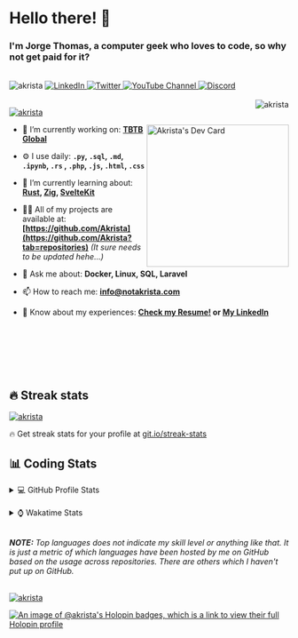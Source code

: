 # Hello there! 👋

### I'm Jorge Thomas, a computer geek who loves to code, so why not get paid for it?

</br>

<div align="left">
<img src="https://komarev.com/ghpvc/?username=akrista&label=Profile%20views&color=0e75b6&style=flat" alt="akrista" />
  <a href="https://www.linkedin.com/in/akrista/">
    <img
      src="https://img.shields.io/static/v1?logo=linkedin&style=flat&color=0072b1&label=LinkedIn&message=%E2%9B%B3"
      alt="LinkedIn"
    />
  </a>
  <a href="https://twitter.com/akristax">
    <img
      src="https://img.shields.io/badge/follow-%40akristax-1DA1F2?logo=twitter&style=flat&label=Twitter&color=0072b1&logoColor=ffffff"
      alt="Twitter"
    />
  </a>
    <a href="https://www.youtube.com/channel/UCXJa_ZGSEtalwFNbsupmjtg">
<img alt="YouTube Channel" src="https://img.shields.io/youtube/channel/subscribers/UCXJa_ZGSEtalwFNbsupmjtg?style=flat&color=0072b1&logoColor=ffffff&logo=youtube&label=Youtube">
  </a>
      <a href="https://discordapp.com/users/Akrista#1410">
<img alt="Discord" src="https://img.shields.io/discord/354241190947717120?style=flat&color=0072b1&logoColor=ffffff&logo=discord&label=Discord">
  </a>
<!--   <a href="https://www.threads.net/@notakrista"> -->
<!--     <img src="https://thread-count.vercel.app/thread-count/notakrista" alt="Akrista's Threads Account"> -->
<!-- </a> -->
  </br>
  </br>
  <a href="https://discordapp.com/users/Akrista#1410">
  <img align="right" src="https://lanyard.cnrad.dev/api/130525871277735937" alt="akrista" />
  </a>

  <p align="left">
  <a href="https://github.com/ryo-ma/github-profile-trophy">
  <img src="https://github-profile-trophy.vercel.app/?username=akrista&theme=gruvbox&no-bg=true&row=2&column=3&no-frame=true" alt="akrista" />
  </a>
  </p>

<!--   <a href="https://github.com/kittinan/spotify-github-profile" target="_blank"> -->
<!-- <img -->
<!--       width="256" -->
<!--       align="right" -->
<!--       src="https://spotify-github-profile.vercel.app/api/view?uid=21ca7hmfvx4lpeb37y7fs2vpq&cover_image=true&theme=default&show_offline=false&background_color=121212&interchange=false" -->
<!--       alt="Akrista's Spotify" -->
<!--     /> -->
<!-- </a> -->

<a href="https://app.daily.dev/akrista"><img src="https://api.daily.dev/devcards/v2/nQnOqdJn5BJngPoIsO4MP.png?type=default&r=hj6" width="256" align="right" alt="Akrista's Dev Card"/></a>

- 🔭 I’m currently working on: **[TBTB Global](https://tbtb.global/)**

- ⚙️ I use daily: **`.py`, `.sql`, `.md`, `.ipynb`, `.rs` , `.php`, `.js`, `.html`, `.css`**

- 🌱 I’m currently learning about: **[Rust](https://github.com/rust-lang/rust), [Zig](https://github.com/ziglang/zig), [SvelteKit](https://kit.svelte.dev/)**

- 👨‍💻 All of my projects are available at: **[https://github.com/Akrista](https://github.com/Akrista?tab=repositories)** _(It sure needs to be updated hehe...)_

- 💬 Ask me about: **Docker, Linux, SQL, Laravel**

- 📫 How to reach me: **info@notakrista.com**

- 📄 Know about my experiences: **[Check my Resume!](https://drive.google.com/file/d/1bDduXngJVVVsnUU1-Z36JSxIotYRIbOf/view?usp=drive_link) or [My LinkedIn](https://linkedin.com/in/akrista/)**

</br>
</br>
</br>
</br>
</br>

## 🔥 Streak stats

<a href="https://github.com/DenverCoder1/github-readme-streak-stats">
<img src="https://github-readme-streak-stats.herokuapp.com/?user=akrista&theme=gruvbox" alt="akrista" />
</a>

<p>🔥 Get streak stats for your profile at <a href="https://git.io/streak-stats">git.io/streak-stats</a></p>

## 📊 Coding Stats

<details>
<summary>💻 GitHub Profile Stats</summary>

</br>

<a href="https://github.com/anuraghazra/github-readme-stats">
<img src="https://github-readme-stats.vercel.app/api?username=akrista&show_icons=true&locale=en&theme=gruvbox" alt="Akrista's Github Stats" />
</a>

<a href="https://github.com/anuraghazra/github-readme-stats">
<img src="https://github-readme-stats.vercel.app/api/top-langs/?username=akrista&show_icons=true&locale=en&theme=gruvbox&layout=compact" alt="Most Used Languages" />
</a>

</details>

</br>

<details>
<summary>⌚ Wakatime Stats</summary>

</br>

<a href="https://github.com/anuraghazra/github-readme-stats">
<img src="https://github-readme-stats.vercel.app/api/wakatime?username=akrista&show_icons=true&locale=en&layout=compact&theme=gruvbox" alt="akrista" />
</a>

</br>

<!--START_SECTION:waka-->
![Code Time](http://img.shields.io/badge/Code%20Time-7%2C732%20hrs%2031%20mins-blue)

![Lines of code](https://img.shields.io/badge/From%20Hello%20World%20I%27ve%20Written-31.6%20million%20lines%20of%20code-blue)

**🐱 My GitHub Data** 

> 📦 465.8 kB Used in GitHub's Storage 
 > 
> 🏆 7 Contributions in the Year 2025
 > 
> 💼 Opted to Hire
 > 
> 📜 103 Public Repositories 
 > 
> 🔑 36 Private Repositories 
 > 
**I'm an Early 🐤** 

```text
🌞 Morning                2010 commits        █████░░░░░░░░░░░░░░░░░░░░   19.71 % 
🌆 Daytime                3711 commits        █████████░░░░░░░░░░░░░░░░   36.40 % 
🌃 Evening                4154 commits        ██████████░░░░░░░░░░░░░░░   40.74 % 
🌙 Night                  321 commits         █░░░░░░░░░░░░░░░░░░░░░░░░   03.15 % 
```
📅 **I'm Most Productive on Monday** 

```text
Monday                   2090 commits        █████░░░░░░░░░░░░░░░░░░░░   20.50 % 
Tuesday                  1546 commits        ████░░░░░░░░░░░░░░░░░░░░░   15.16 % 
Wednesday                1699 commits        ████░░░░░░░░░░░░░░░░░░░░░   16.66 % 
Thursday                 801 commits         ██░░░░░░░░░░░░░░░░░░░░░░░   07.86 % 
Friday                   1339 commits        ███░░░░░░░░░░░░░░░░░░░░░░   13.13 % 
Saturday                 847 commits         ██░░░░░░░░░░░░░░░░░░░░░░░   08.31 % 
Sunday                   1874 commits        █████░░░░░░░░░░░░░░░░░░░░   18.38 % 
```


📊 **This Week I Spent My Time On** 

```text
🕑︎ Time Zone: America/Caracas

💬 Programming Languages: 
SQL                      13 hrs 43 mins      ██████░░░░░░░░░░░░░░░░░░░   24.22 % 
Python                   11 hrs 52 mins      █████░░░░░░░░░░░░░░░░░░░░   20.94 % 
Other                    9 hrs 32 mins       ████░░░░░░░░░░░░░░░░░░░░░   16.83 % 
C#                       4 hrs 56 mins       ██░░░░░░░░░░░░░░░░░░░░░░░   08.72 % 
TypeScript               4 hrs 8 mins        ██░░░░░░░░░░░░░░░░░░░░░░░   07.30 % 

🔥 Editors: 
VS Code                  38 hrs 34 mins      █████████████████░░░░░░░░   68.04 % 
Neovim                   8 hrs 47 mins       ████░░░░░░░░░░░░░░░░░░░░░   15.52 % 
Excel                    6 hrs 25 mins       ███░░░░░░░░░░░░░░░░░░░░░░   11.33 % 
Word                     2 hrs 53 mins       █░░░░░░░░░░░░░░░░░░░░░░░░   05.12 % 

💻 Operating System: 
Windows                  44 hrs 50 mins      ████████████████████░░░░░   79.09 % 
Linux                    11 hrs 51 mins      █████░░░░░░░░░░░░░░░░░░░░   20.91 % 
```

**I Mostly Code in JavaScript** 

```text
PHP                      9 repos             ███░░░░░░░░░░░░░░░░░░░░░░   13.64 % 
HTML                     4 repos             ██░░░░░░░░░░░░░░░░░░░░░░░   06.06 % 
Blade                    3 repos             █░░░░░░░░░░░░░░░░░░░░░░░░   04.55 % 
Rust                     3 repos             █░░░░░░░░░░░░░░░░░░░░░░░░   04.55 % 
TypeScript               2 repos             █░░░░░░░░░░░░░░░░░░░░░░░░   03.03 % 
```




 Last Updated on 01/05/2025 00:36:54 UTC
<!--END_SECTION:waka-->

**These Readme stats are generated using github action [awesome-readme-stats](https://github.com/anmol098/waka-readme-stats)**

</details>

</br>

_**NOTE:** Top languages does not indicate my skill level or anything like that. It is just a metric of which languages have been hosted by me on GitHub based on the usage across repositories. There are others which I haven't put up on GitHub._

</br>

<a href="https://github.com/ashutosh00710/github-readme-activity-graph">
<img src="https://github-readme-activity-graph.vercel.app/graph?username=Akrista&theme=gruvbox" alt="akrista" />
</a>

</br>

[![An image of @akrista's Holopin badges, which is a link to view their full Holopin profile](https://holopin.me/akrista)](https://holopin.io/@akrista)
